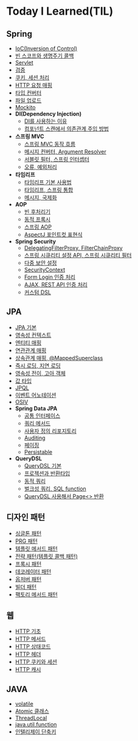# Today I Learned(TIL)
## Spring
* [IoC(Inversion of Control)](spring/IoC(Inversion%20of%20Control).md)
* [빈 스코프와 생명주기 콜백](spring/bean-scope.md)
* [Servlet](spring/servlet.md)
* [검증](spring/validation.md)
* [쿠키, 세션 처리](spring/spring-cookie-session.md)
* [HTTP 요청 매핑](spring/http-request-mapping.md)
* [타입 컨버터](spring/type-converter.md)
* [파일 업로드](spring/file-upload.md)
* [Mockito](spring/mockito.md)
* __DI(Dependency Injection)__
    + [DI를 사용하는 이유](spring/DI(Dependency%20Injection).md)
    + [컴포넌트 스캔에서 의존관계 주입 방법](spring/component_scan.md)
* __스프링 MVC__
  + [스프링 MVC 동작 흐름](spring/spring-mvc-flow.md)
  + [메시지 컨버터, Argument Resolver](spring/message-converter.md)
  + [서블릿 필터, 스프링 인터셉터](spring/filter-interceptor.md)
  + [오류, 예외처리](spring/spring-exception.md)
* __타임리프__
  + [타임리프 기본 사용법](spring/thymeleaf-uses.md)
  + [타임리프, 스프링 통합](spring/thymeleaf-spring-integration.md)
  + [메시지, 국제화](spring/messages.md)
* __AOP__
  + [빈 후처리기](spring/bean-postprocessor.md)
  + [동적 프록시](spring/dynamic-proxy.md)
  + [스프링 AOP](spring/spring-aop.md)
  + [AspectJ 포인트컷 표현식](spring/aspecj.md)
* __Spring Security__
  + [DelegatingFilterProxy, FilterChainProxy](spring/DelegatingFilterProxy.md)
  + [스프링 시큐리티 설정 API, 스프링 시큐리티 필터](spring/spring-security-filter.md)
  + [다중 보안 설정](spring/multi-config.md)
  + [SecurityContext](spring/SecurityContext.md)
  + [Form Login 인증 처리](spring/form-login.md)
  + [AJAX, REST API 인증 처리](spring/ajax-login.md)
  + [커스텀 DSL](spring/custom-dsl.md)
## JPA
* [JPA 기본](jpa/jpa-base.md)
* [영속성 컨텍스트](jpa/persistence-context.md)
* [엔티티 매핑](jpa/entity-mapping.md)
* [연관관계 매핑](jpa/relationship-mapping.md)
* [상속관계 매핑, @MappedSuperclass](jpa/inheritance-mapping.md)
* [즉시 로딩, 지연 로딩](jpa/lazy-loading.md)
* [영속성 전이, 고아 객체](jpa/cascade.md)
* [값 타입](jpa/value-type.md)
* [JPQL](jpa/jpql.md)
* [이벤트 어노테이션](jpa/event-annotation.md)
* [OSIV](jpa/osiv.md)
* __Spring Data JPA__
  + [공통 인터페이스](jpa/common_jpa_interface.md)
  + [쿼리 메서드](jpa/query-mothod.md)
  + [사용자 정의 리포지토리](jpa/custom-repository.md)
  + [Auditing](jpa/auditing.md)
  + [페이징](jpa/paging.md)
  + [Persistable](jpa/persistable.md)
* __QueryDSL__
  + [QueryDSL 기본](jpa/querydsl-basic.md)
  + [프로젝션과 반환타입](jpa/projection.md)
  + [동적 쿼리](jpa/dynamic-query.md)
  + [벌크성 쿼리, SQL function](jpa/bulk-query.md)
  + [QueryDSL 사용해서 Page<> 반환](jpa/Querydsl-Page.md)
## 디자인 패턴
* [싱글톤 패턴](design%20pattern/singleton-pattern.md)
* [PRG 패턴](design%20pattern/prg-pattern.md)
* [템플릿 메서드 패턴](design%20pattern/template-method.md)
* [전략 패턴(템플릿 콜백 패턴)](design%20pattern/strategy.md)
* [프록시 패턴](design%20pattern/proxy-pattern.md)
* [데코레이터 패턴](design%20pattern/decorator-pattern.md)
* [옵저버 패턴](design%20pattern/observer-pattern.md)
* [빌더 패턴](design%20pattern/builder-pattern.md)
* [팩토리 메서드 패턴](design%20pattern/factory-method.md)
## 웹
* [HTTP 기초](web/http.md)
* [HTTP 메서드](web/httpMethod.md)
* [HTTP 상태코드](web/httpStatusCode.md)
* [HTTP 헤더](web/httpHeader.md)
* [HTTP 쿠키와 세션](web/cookie_session.md)
* [HTTP 캐시](web/cache.md)
## JAVA
* [volatile](java/volatile.md)
* [Atomic 클래스](java/atomic.md)
* [ThreadLocal](java/threadlocal.md)
* [java.util.function](java/function.md)
* [인텔리제이 단축키](java/intelliJ.md)